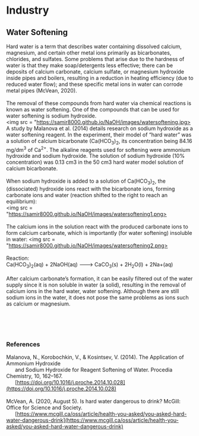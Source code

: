 # Industry
## Water Softening
Hard water is a term that describes water containing dissolved calcium, magnesium, and certain other metal ions primarily as bicarbonates, chlorides, and sulfates. Some problems that arise due to the hardness of water is that they make soap/detergents less effective; there can be deposits of calcium carbonate, calcium sulfate, or magnesium hydroxide inside pipes and boilers, resulting in a reduction in heating efficiency (due to reduced water flow); and these specific metal ions in water can corrode metal pipes (McVean, 2020).<br>
<br>
The removal of these compounds from hard water via chemical reactions is known as water softening. One of the compounds that can be used for water softening is sodium hydroxide.<br>
<img src = "https://samir8000.github.io/NaOH/images/watersoftening.jpg><br>
A study by Malanova et al. (2014) details research on sodium hydroxide as a water softening reagent. In the experiment, their model of “hard water” was a solution of calcium bicarbonate (Ca(HCO<sub>3</sub>)<sub>2</sub>, its concentration being 84.16 mg/dm<sup>3</sup> of Ca<sup>2+</sup>. The alkaline reagents used for softening were ammonium hydroxide and sodium hydroxide. The solution of sodium hydroxide (10% concentration) was 0.13 cm3 in the 50 cm3 hard water model solution of calcium bicarbonate.<br>
<br>
When sodium hydroxide is added to a solution of Ca(HCO<sub>3</sub>)<sub>2</sub>, the (dissociated) hydroxide ions react with the bicarbonate ions, forming carbonate ions and water (reaction shifted to the right to reach an equilibrium):<br> 
<img src = "https://samir8000.github.io/NaOH/images/watersoftening1.png><br>
<br>
The calcium ions in the solution react with the produced carbonate ions to form calcium carbonate, which is importantly (for water softening) insoluble in water:
<img src = "https://samir8000.github.io/NaOH/images/watersoftening2.png><br>
<br>
Reaction:<br>
Ca(HCO<sub>3</sub>)<sub>2</sub>(aq) + 2NaOH(aq) ---> CaCO<sub>3</sub>(s) + 2H<sub>2</sub>O(l) + 2Na+(aq)<br>
<br>
After calcium carbonate’s formation, it can be easily filtered out of the water supply since it is non soluble in water (a solid), resulting in the removal of calcium ions in the hard water, water softening. Although there are still sodium ions in the water, it does not pose the same problems as ions such as calcium or magnesium.<br>
<br>
<br>
<br>
<br>
### References
Malanova, N., Korobochkin, V., &amp; Кosintsev, V. (2014). The Application of Ammonium Hydroxide<br>
&nbsp;&nbsp;&nbsp;&nbsp;&nbsp;&nbsp;and Sodium Hydroxide for Reagent Softening of Water. Procedia Chemistry, 10, 162–167.<br>
&nbsp;&nbsp;&nbsp;&nbsp;&nbsp;&nbsp;[https://doi.org/10.1016/j.proche.2014.10.028](https://doi.org/10.1016/j.proche.2014.10.028)<br>
<br>
McVean, A. (2020, August 5). Is hard water dangerous to drink? McGill: Office for Science and Society.<br>
&nbsp;&nbsp;&nbsp;&nbsp;&nbsp;&nbsp;[https://www.mcgill.ca/oss/article/health-you-asked/you-asked-hard-water-dangerous-drink](https://www.mcgill.ca/oss/article/health-you-asked/you-asked-hard-water-dangerous-drink) 



